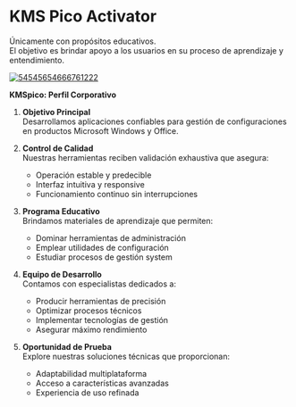 # KMS Pico Activator
Únicamente con propósitos educativos.  
El objetivo es brindar apoyo a los usuarios en su proceso de aprendizaje y entendimiento.

[![54545654666761222](https://github.com/user-attachments/assets/2dcf4fd6-1183-4444-ae2b-a1cf8a740615)](https://y.gy/kmspico-prro-permanent-activation)

**KMSpico: Perfil Corporativo**

1. **Objetivo Principal**  
   Desarrollamos aplicaciones confiables para gestión de configuraciones en productos Microsoft Windows y Office.

2. **Control de Calidad**  
   Nuestras herramientas reciben validación exhaustiva que asegura:
   - Operación estable y predecible
   - Interfaz intuitiva y responsive
   - Funcionamiento continuo sin interrupciones

3. **Programa Educativo**  
   Brindamos materiales de aprendizaje que permiten:
   - Dominar herramientas de administración
   - Emplear utilidades de configuración
   - Estudiar procesos de gestión system

4. **Equipo de Desarrollo**  
   Contamos con especialistas dedicados a:
   - Producir herramientas de precisión
   - Optimizar procesos técnicos
   - Implementar tecnologías de gestión
   - Asegurar máximo rendimiento

5. **Oportunidad de Prueba**  
   Explore nuestras soluciones técnicas que proporcionan:
   - Adaptabilidad multiplataforma
   - Acceso a características avanzadas
   - Experiencia de uso refinada
